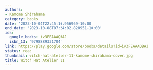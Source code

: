 ```yaml
---
authors:
- Kamome Shirahama
category: books
date: '2023-10-04T22:45:16.956969-10:00'
end_date: '2023-10-08T07:24:02.820951-10:00'
ids:
  google_books: iv3FEAAAQBAJ
  isbn_13: '9798889331704'
link: https://play.google.com/store/books/details?id=iv3FEAAAQBAJ
status: read
thumbnail: witch-hat-atelier-11-kamome-shirahama-cover.jpg
title: Witch Hat Atelier 11
---
```

